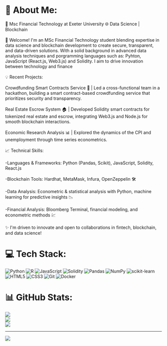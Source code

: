 # 💫 About Me:
🔭 Msc Financial Technology at Exeter University 🌐 Data Science | Blockchain<br><br>🔗 Welcome! I'm an MSc Financial Technology student blending expertise in data science and blockchain development to create secure, transparent, and data-driven solutions. With a solid background in advanced data analysis techniques and porgramming languages such as: Pyhton, JavaScript (React.js, Web3.js) and Solidity. I aim to drive innovation between technology and finance<br><br>💡 Recent Projects:<br><br>Crowdfunding Smart Contracts Service 🎉 | Led a cross-functional team in a hackathon, building a smart contract-based crowdfunding service that prioritizes security and transparency.<br><br>Real Estate Escrow System 🏠 | Developed Solidity smart contracts for tokenized real estate and escrow, integrating Web3.js and Node.js for smooth blockchain interactions.<br><br>Economic Research Analysis 📊 | Explored the dynamics of the CPI and unemployment through time series econometrics.<br><br>📈 Technical Skills:<br><br>-Languages & Frameworks: Python (Pandas, Scikit), JavaScript, Solidity, React.js<br><br>-Blockchain Tools: Hardhat, MetaMask, Infura, OpenZeppelin 🛠️<br><br>-Data Analysis: Econometric & statistical analysis with Python, machine learning for predictive insights 📉<br><br>-Financial Analysis: Bloomberg Terminal, financial modeling, and econometric methods 💹<br><br>✨ I'm driven to innovate and open to collaborations in fintech, blockchain, and data science!


# 💻 Tech Stack:
![Python](https://img.shields.io/badge/python-3670A0?style=for-the-badge&logo=python&logoColor=ffdd54) ![R](https://img.shields.io/badge/r-%23276DC3.svg?style=for-the-badge&logo=r&logoColor=white) ![JavaScript](https://img.shields.io/badge/javascript-%23323330.svg?style=for-the-badge&logo=javascript&logoColor=%23F7DF1E) ![Solidity](https://img.shields.io/badge/Solidity-%23363636.svg?style=for-the-badge&logo=solidity&logoColor=white) ![Pandas](https://img.shields.io/badge/pandas-%23150458.svg?style=for-the-badge&logo=pandas&logoColor=white) ![NumPy](https://img.shields.io/badge/numpy-%23013243.svg?style=for-the-badge&logo=numpy&logoColor=white) ![scikit-learn](https://img.shields.io/badge/scikit--learn-%23F7931E.svg?style=for-the-badge&logo=scikit-learn&logoColor=white) ![HTML5](https://img.shields.io/badge/html5-%23E34F26.svg?style=for-the-badge&logo=html5&logoColor=white) ![CSS3](https://img.shields.io/badge/css3-%231572B6.svg?style=for-the-badge&logo=css3&logoColor=white) ![Git](https://img.shields.io/badge/git-%23F05033.svg?style=for-the-badge&logo=git&logoColor=white) ![Docker](https://img.shields.io/badge/docker-%230db7ed.svg?style=for-the-badge&logo=docker&logoColor=white)
# 📊 GitHub Stats:
![](https://github-readme-stats.vercel.app/api?username=jakubpodz&theme=dark&hide_border=true&include_all_commits=false&count_private=false)<br/>
![](https://github-readme-streak-stats.herokuapp.com/?user=jakubpodz&theme=dark&hide_border=true)<br/>
![](https://github-readme-stats.vercel.app/api/top-langs/?username=jakubpodz&theme=dark&hide_border=true&include_all_commits=false&count_private=false&layout=compact)

---
[![](https://visitcount.itsvg.in/api?id=jakubpodz&icon=0&color=0)](https://visitcount.itsvg.in)

<!-- Proudly created with GPRM ( https://gprm.itsvg.in ) -->
